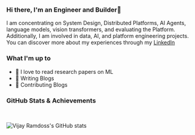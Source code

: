 ### Hi there, I'm an Engineer and Builder👋

I am concentrating on System Design, Distributed Platforms, AI Agents, language models, vision transformers, and evaluating the Platform. Additionally, I am involved in data, AI, and platform engineering projects. You can discover more about my experiences through my [LinkedIn](https://www.linkedin.com/in/nellaivijay/)

### What I'm up to
 - 🌱 I love to read research papers on ML
 - 🌱 Writing Blogs
 - 🌱 Contributing Blogs 
 

### GitHub Stats & Achievements
<br />

 ![Vijay Ramdoss's GitHub stats](https://github-readme-stats.vercel.app/api?username=nellaivijay&show_icons=true&theme=transparent)
 
<br />
